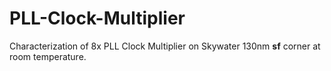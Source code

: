 # PLL-Clock-Multiplier
Characterization of 8x PLL Clock Multiplier on Skywater 130nm **sf** corner at room temperature.
